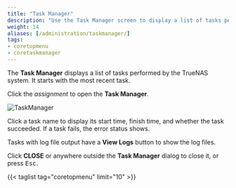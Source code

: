 ```yaml
---
title: "Task Manager"
description: "Use the Task Manager screen to display a list of tasks performed by your TrueNAS and to view logs related to system tasks."
weight: 14
aliases: [/administration/taskmanager/]
tags:
- coretopmenu
- coretaskmanager
---
```


The **Task Manager** displays a list of tasks performed by the TrueNAS system. It starts with the most recent task.  

Click the <i class="material-icons">assignment</i> to open the **Task Manager**.

![TaskManager](/images/CORE/Dashboard/TaskManager.png "Task Manager")

Click a task name to display its start time, finish time, and whether the task succeeded.
If a task fails, the error status shows.

Tasks with log file output have a **View Logs** button to show the log files.

Click **CLOSE** or anywhere outside the **Task Manager** dialog to close it, or press <kbd>Esc</kbd>.

{{< taglist tag="coretopmenu" limit="10" >}}
